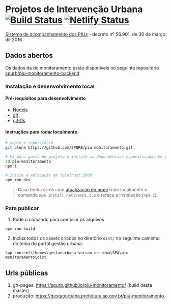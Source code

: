 # Projetos de Intervenção Urbana [![Build Status](https://travis-ci.org/SPURB/piu-monitoramento.svg?branch=master)](https://travis-ci.org/SPURB/piu-monitoramento) [![Netlify Status](https://api.netlify.com/api/v1/badges/e05983fa-28ac-4962-a17f-80b8921faead/deploy-status)](https://app.netlify.com/sites/piu-monitoramento/deploys)

[Sistema de acompanhamento dos PIUs](https://gestaourbana.prefeitura.sp.gov.br/piu-monitoramento) - decreto nº 56.901, de 30 de março de 2016


## Dados abertos
Os dados da do monitoramento estão disponíveis no seguinte repositório [spurb/piu-monitoramento-backend](https://github.com/SPURB/piu-monitoramento-backend)


### Instalação e desenvolvimento local
#### Pré-requisitos para desenvolvimento
* [Nodejs](https://nodejs.org)
* [git](https://git-scm.com/downloads)
* [git-fls](https://git-lfs.github.com)

#### Instruções para rodar localmente
``` bash
# copie o repositório
git clone https://github.com/SPURB/piu-monitoramento.git

# Vá para pasta do projeto e instale as dependências especificadas em package.json
cd piu-monitoramento
npm i

# Inicie a aplicação em localhost:3000
npm run dev
```
> Caso tenha erros com [atualização do node](https://github.com/nodejs/node/issues/25132) rode localmente o comando `npm install natives@1.1.6` e refaça a instalação (`npm i`).

### Para publicar
1. Rode o comando para compilar os arquivos

```bash
npm run build
```

2. Inclua todos os assets criados no diretório `dist/` no seguinte caminho do tema do portal gestão urbana:
````
\wp-content\themes\gestaourbana-versao-do-tema\SPA\piu-monitoramento\dist
````

## Urls públicas
 1. gh-pages: https://spurb.github.io/piu-monitoramento/ (build desta master)
 2. produção: https://gestaourbana.prefeitura.sp.gov.br/piu-monitoramento
